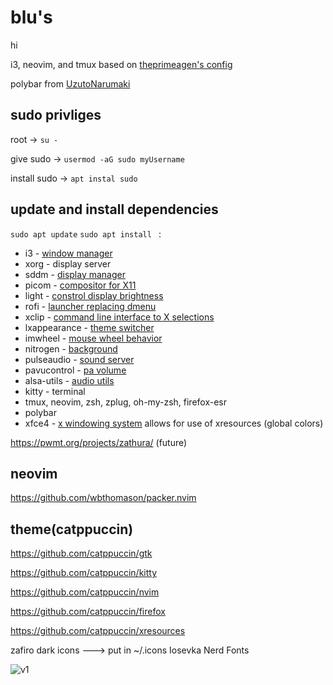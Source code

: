 # blu's

hi

i3, neovim, and tmux based on [theprimeagen's config](https://github.com/ThePrimeagen/.dotfiles)

polybar from [UzutoNarumaki](https://www.reddit.com/r/unixporn/comments/zw9a1l/openbox_pink_archcraft/)

## sudo privliges

root -> `su -`

give sudo -> `usermod -aG sudo myUsername`

install sudo -> `apt instal sudo`

## update and install dependencies

`sudo apt update`
`sudo apt install ` :
*   i3 - [window manager](https://i3wm.org/)
*   xorg - display server
*   sddm - [display manager](https://wiki.archlinux.org/title/SDDM)
*   picom - [compositor for X11](https://packages.debian.org/bullseye/picom)
*   light - [constrol display brightness](https://packages.debian.org/sid/light)
*   rofi - [launcher replacing dmenu](https://packages.debian.org/stretch/x11/rofi)
*   xclip - [command line interface to X selections](https://packages.debian.org/search?keywords=xclip)
*   lxappearance - [theme switcher](https://packages.debian.org/search?keywords=lxappearance)
*   imwheel - [mouse wheel behavior](https://wiki.archlinux.org/title/IMWheel)
*   nitrogen - [background](https://www.maketecheasier.com/nitrogen-a-background-setter-for-lightweight-desktop-manager/)
*   pulseaudio - [sound server](https://wiki.archlinux.org/title/PulseAudio)
*   pavucontrol - [pa volume](https://archlinux.org/packages/extra/x86_64/pavucontrol/)
*   alsa-utils - [audio utils](https://github.com/alsa-project/alsa-utils)
*   kitty - terminal
*   tmux, neovim, zsh, zplug, oh-my-zsh, firefox-esr
*   polybar
*   xfce4 - [x windowing system](https://unix.stackexchange.com/questions/345344/difference-between-xorg-and-gnome-kde-xfce) allows for use of xresources (global colors)

https://pwmt.org/projects/zathura/ (future)

## neovim
https://github.com/wbthomason/packer.nvim

## theme(catppuccin)
https://github.com/catppuccin/gtk

https://github.com/catppuccin/kitty

https://github.com/catppuccin/nvim

https://github.com/catppuccin/firefox

https://github.com/catppuccin/xresources

zafiro dark icons ---> put in ~/.icons
Iosevka Nerd Fonts

![v1](https://user-images.githubusercontent.com/112275194/210031207-0eb552b1-9ab2-4614-812c-4779f372e460.png)
